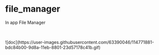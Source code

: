 # file_manager
In app File Manager

<br />
<br />
![doc](https://user-images.githubusercontent.com/63390046/114771881-bdc84b00-9d8a-11eb-8801-23d57178c41b.gif)

